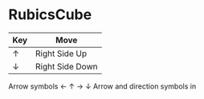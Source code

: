 # RubicsCube

| Key  | Move |
| ------------- | ------------- |
| ↑  | Right Side Up  |
| ↓  | Right Side Down  |


Arrow symbols ← ↑ → ↓ Arrow and direction symbols in
